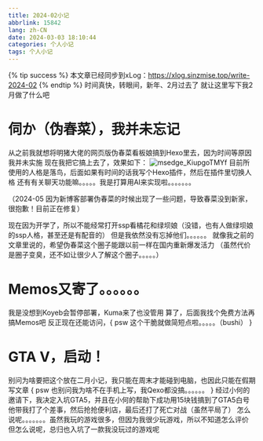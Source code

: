 ```yaml
---
title: 2024-02小记
abbrlink: 15842
lang: zh-CN
date: 2024-03-03 18:10:44
categories: 个人小记
tags: 个人小记
---
```

{% tip success %} 本文章已经同步到xLog：https://xlog.sinzmise.top/write-2024-02 {% endtip %}
时间真快，转眼间，新年、2月过去了
就让这里写下我2月做了什么吧
# 伺か（伪春菜），我并未忘记
从之前我就想将明猪大佬的网页版伪春菜看板娘搞到Hexo里去，因为时间等原因我并未实施
现在我把它搞上去了，效果如下：
![msedge_KiupgoTMYf](https://jsd.cdn.storisinz.site/gh/SinzMise/picx-images-hosting@master/msedge_KiupgoTMYf.101wojo3eg.webp)
目前所使用的人格是落鸟，后面如果有时间的话我写个Hexo插件，然后在插件里切换人格
还有有关聊天功能嘛。。。。。我是打算用AI来实现啦。。。。。。。

（2024-05 因为新博客部署伪春菜的时候出现了一些问题，导致春菜没到新家，很抱歉！目前正在修复）

现在因为开学了，所以不能经常打开ssp看橘花和绿坝娘（没错，也有人做绿坝娘的ssp人格，甚至还是有配音的）
但是我依然没有忘掉他们。。。。。。
就像我之前的文章里说的，希望伪春菜这个圈子能跟以前一样在国内重新爆发活力
（虽然代价是圈子变臭，还不如让很少人了解这个圈子。。。。。）
# Memos又寄了。。。。。。
我是没想到Koyeb会暂停部署，Kuma来了也没管用
算了，后面我找个免费方法再搞Memos吧
反正现在还能访问，{ psw 这个干脆就做简短点啦。。。。。（bushi） }
# GTA V，启动！
别问为啥要把这个放在二月小记，我只能在周末才能碰到电脑，也因此只能在假期写文章
{ psw 也别问我为啥不在手机上写，我Qexo都没搞。。。。。。 }
经过小何的邀请下，我决定入坑GTA5，并且在小何的帮助下成功用15块钱搞到了GTA5白号
他带我打了个差事，然后抢抢便利店，最后还打了死亡对战（虽然平局了）
怎么说呢。。。。。。。虽然我玩的游戏很多，但因为我很少玩游戏，所以不知道怎么评价
但怎么说呢，总归也入坑了一款我没玩过的游戏呢
